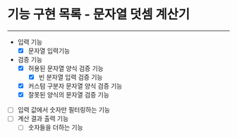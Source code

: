 기능 구현 목록 - 문자열 덧셈 계산기
===========

---

* 입력 기능
    * [x] 문자열 입력기능
* 검증 기능
    * [x] 허용된 문자열 양식 검증 기능
        * [x] 빈 분자열 입력 검증 기능
    * [x] 커스텀 구분자 문자열 양식 검증 기능
    * [x] 잘못된 양식의 문자열 검증 기능

* [ ] 입력 값에서 숫자만 필터링하는 기능
* [ ] 계산 결과 출력 기능
    * [ ] 숫자들을 더하는 기능